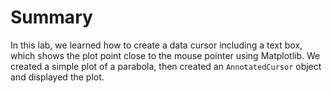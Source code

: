 # Summary

In this lab, we learned how to create a data cursor including a text box, which shows the plot point close to the mouse pointer using Matplotlib. We created a simple plot of a parabola, then created an `AnnotatedCursor` object and displayed the plot.
